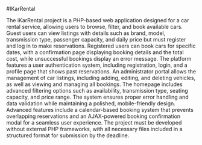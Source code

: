 #IKarRental

The iKarRental project is a PHP-based web application designed for a car rental service, allowing users to browse, filter, and book available cars. Guest users can view listings with details such as brand, model, transmission type, passenger capacity, and daily price but must register and log in to make reservations. Registered users can book cars for specific dates, with a confirmation page displaying booking details and the total cost, while unsuccessful bookings display an error message. The platform features a user authentication system, including registration, login, and a profile page that shows past reservations. An administrator portal allows the management of car listings, including adding, editing, and deleting vehicles, as well as viewing and managing all bookings. The homepage includes advanced filtering options such as availability, transmission type, seating capacity, and price range. The system ensures proper error handling and data validation while maintaining a polished, mobile-friendly design. Advanced features include a calendar-based booking system that prevents overlapping reservations and an AJAX-powered booking confirmation modal for a seamless user experience. The project must be developed without external PHP frameworks, with all necessary files included in a structured format for submission by the deadline.
